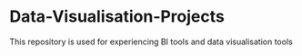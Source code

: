 # Data-Visualisation-Projects
This repository is used for experiencing BI tools and data visualisation tools
